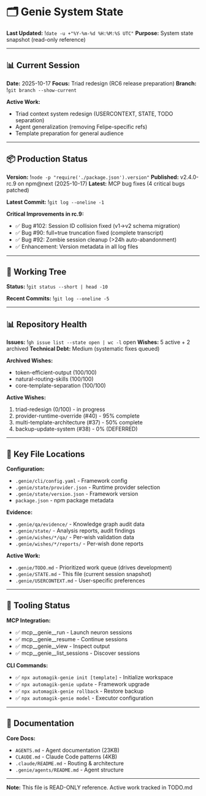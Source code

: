 <!--
Triad Validation Metadata
last_updated: !`date -u +"%Y-%m-%dT%H:%M:%SZ"`
last_commit: !`git log -1 --format=%h`
last_version: 2.4.0-rc.9
validation_commands:
  version_exists: test -f package.json && jq -e .version package.json >/dev/null
  state_updated_recently: test $(git log --oneline .genie/STATE.md..HEAD 2>/dev/null | wc -l) -lt 5
  has_version_line: grep -q "Version:" .genie/STATE.md
-->

# 🗂️ Genie System State
**Last Updated:** !`date -u +"%Y-%m-%d %H:%M:%S UTC"`
**Purpose:** System state snapshot (read-only reference)

---

## 📊 Current Session

**Date:** 2025-10-17
**Focus:** Triad redesign (RC6 release preparation)
**Branch:** !`git branch --show-current`

**Active Work:**
- Triad context system redesign (USERCONTEXT, STATE, TODO separation)
- Agent generalization (removing Felipe-specific refs)
- Template preparation for general audience

---

## 📦 Production Status

**Version:** !`node -p "require('./package.json').version"`
**Published:** v2.4.0-rc.9 on npm@next (2025-10-17)
**Latest:** MCP bug fixes (4 critical bugs patched)

**Latest Commit:** !`git log --oneline -1`

**Critical Improvements in rc.9:**
- ✅ Bug #102: Session ID collision fixed (v1→v2 schema migration)
- ✅ Bug #90: full=true truncation fixed (complete transcript)
- ✅ Bug #92: Zombie session cleanup (>24h auto-abandonment)
- ✅ Enhancement: Version metadata in all log files

---

## 🔧 Working Tree

**Status:**
!`git status --short | head -10`

**Recent Commits:**
!`git log --oneline -5`

---

## 📊 Repository Health

**Issues:** !`gh issue list --state open | wc -l` open
**Wishes:** 5 active + 2 archived
**Technical Debt:** Medium (systematic fixes queued)

**Archived Wishes:**
- token-efficient-output (100/100)
- natural-routing-skills (100/100)
- core-template-separation (100/100)

**Active Wishes:**
1. triad-redesign (0/100) - in progress
2. provider-runtime-override (#40) - 95% complete
3. multi-template-architecture (#37) - 50% complete
4. backup-update-system (#38) - 0% (DEFERRED)

---

## 📁 Key File Locations

**Configuration:**
- `.genie/cli/config.yaml` - Framework config
- `.genie/state/provider.json` - Runtime provider selection
- `.genie/state/version.json` - Framework version
- `package.json` - npm package metadata

**Evidence:**
- `.genie/qa/evidence/` - Knowledge graph audit data
- `.genie/state/` - Analysis reports, audit findings
- `.genie/wishes/*/qa/` - Per-wish validation data
- `.genie/wishes/*/reports/` - Per-wish done reports

**Active Work:**
- `.genie/TODO.md` - Prioritized work queue (drives development)
- `.genie/STATE.md` - This file (current session snapshot)
- `.genie/USERCONTEXT.md` - User-specific preferences

---

## 🧰 Tooling Status

**MCP Integration:**
- ✅ mcp__genie__run - Launch neuron sessions
- ✅ mcp__genie__resume - Continue sessions
- ✅ mcp__genie__view - Inspect output
- ✅ mcp__genie__list_sessions - Discover sessions

**CLI Commands:**
- ✅ `npx automagik-genie init [template]` - Initialize workspace
- ✅ `npx automagik-genie update` - Framework upgrade
- ✅ `npx automagik-genie rollback` - Restore backup
- ✅ `npx automagik-genie model` - Executor configuration

---

## 📖 Documentation

**Core Docs:**
- `AGENTS.md` - Agent documentation (23KB)
- `CLAUDE.md` - Claude Code patterns (4KB)
- `.claude/README.md` - Routing & architecture
- `.genie/agents/README.md` - Agent structure

---

**Note:** This file is READ-ONLY reference. Active work tracked in TODO.md
